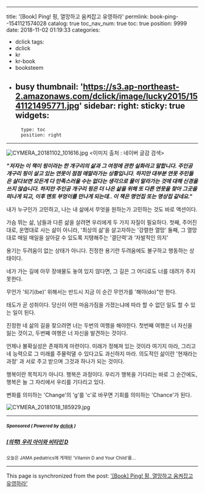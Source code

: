 
---
title: '[Book] Ping! 핑, 열망하고 움켜잡고 유영하라'
permlink: book-ping--1541121574028
catalog: true
toc_nav_num: true
toc: true
position: 9999
date: 2018-11-02 01:19:33
categories:
- dclick
tags:
- dclick
- kr
- kr-book
- booksteem
- busy
thumbnail: 'https://s3.ap-northeast-2.amazonaws.com/dclick/image/lucky2015/1541121495771.jpg'
sidebar:
    right:
        sticky: true
widgets:
    -
        type: toc
        position: right
---


![CYMERA_20181102_101616.jpg](https://s3.ap-northeast-2.amazonaws.com/dclick/image/lucky2015/1541121495771.jpg)
<이미지 출처 : 네이버 글감 검색>

***"저자는 이 책이 핑이라는 한 개구리의 삶과 그 여정에 관한 실화라고 말합니다. 주인공 개구리 핑이 살고 있는 연못이 점점 매말라가는 상황입니다. 하지만 대부분 연못 주민들은 살다보면 모든게 다 만족스러울 수는 없다는 생각으로 물이 말라가는 것에 대해 신경을 쓰지 않습니다. 하지만 주인공 개구리 핑은 더 나은 삶을 위해 또 다른 연못을 찾아 그곳을 떠나게 되고, 이후 멘토 부엉이를 만나게 되는데..  이 책은 명언집 또는 명상집 같네요."***

내가 누구인가 고민하고, 나는 내 삶에서 무엇을 원하는가 고민하는 것도 바로 액션이다.

가슴 뛰는 삶, 남들과 다른 삶을 살려면 우리에게 두 가지 자질이 필요하다.
첫째, 주어진대로, 운명대로 사는 삶이 아니라, '최상의 삶'을 살고자하는 '강렬한 열망'
둘째, 그 열망대로 매일 매일을 살아갈 수 있도록 지탱해주는 '결단력'과 '자발적인 의지'

용기는 두려움이 없는 상태가 아니다. 진정한 용기란 두려움에도 불구하고 행동하는 상태이다.

네가 가는 길에 아무 장애물도 놓여 있지 않다면, 그 길은 그 어디로도 너를 데려가 주지 못한다.

무언가 '되기(be)' 위해서는 반드시 지금 이 순간 무언가를 '해야(do)"만 한다.

태도가 곧 성취이다. 당신이 어떤 마음가짐을 가졌는냐에 따라 할 수 없던 일도 할 수 있는 일이 된다.

진정한 네 삶의 길을 찾으려면 너는 두번의 여행을 해야한다. 첫번째 여행은 너 자신을 잃는 것이고, 두번째 여행은 너 자신을 발견하는 것이다.

언제나 불확실성은 존재하게 마련이다. 미래가 정해져 있는 것이라 여기지 마라, 그리고 네 능력으로 그 미래를 주물럭댈 수 있다고도 과신하지 마라. 의도적인 삶이란 '현재라는 과정' 과 서로 주고 받으며 그것과 하나가 되는 것이다.

행복이란 목적지가 아니다. 행복은 과정이다.
우리가 행복을 기다리는 바로 그 순간에도, 행복은 늘 그 자리에서 우리를 기다리고 있다.

변화를 의미하는 'Change'의 'g'를 'c'로 바꾸면 기회를 의미하는 'Chance'가 된다.


![CYMERA_20181018_185929.jpg](https://ipfs.busy.org/ipfs/QmYR6p8kX9vJqrhhsyEQVVR36pjhz5FJdoMQgSYCMktNYy)

---

#####  <sub> **Sponsored ( Powered by [dclick](https://www.dclick.io) )** </sub>
##### [[의학] 우리 아이와 비타민 D](https://api.dclick.io/v1/c?x=eyJhbGciOiJIUzI1NiIsInR5cCI6IkpXVCJ9.eyJjIjoibHVja3kyMDE1IiwicyI6ImJvb2stcGluZy0tMTU0MTEyMTU3NDAyOCIsImEiOlsidC0yNjAiXSwidXJsIjoiaHR0cHM6Ly9zdGVlbWl0LmNvbS9rci9AcGVkaWF0cmljcy8tZC0xNTQwODY3MDcxODgxIiwiaWF0IjoxNTQxMTIxNTc0LCJleHAiOjE4NTY0ODE1NzR9.DfS6m__a3qAfKdQdZRjcfg8-1MgkWQTnkr09-iDCasY)
<sup>오늘은 JAMA pediatrics에 게재된 'Vitamin D and Your Child'를...</sup>
</center>

- - -

This page is synchronized from the post: ['[Book] Ping! 핑, 열망하고 움켜잡고 유영하라'](https://steemit.com/@lucky2015/book-ping--1541121574028)
